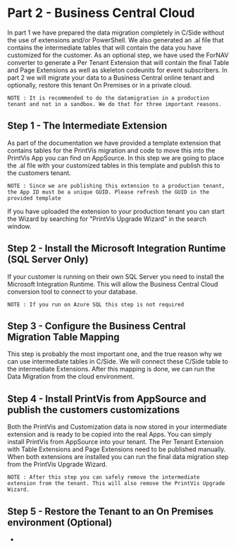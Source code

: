 # Part 2 - Business Central Cloud

In part 1 we have prepared the data migration completely in C/Side without the use of extensions and/or PowerShell. We also generated an .al file that contains the intermediate tables that will contain the data you have customized for the customer.
As an optional step, we have used the ForNAV converter to generate a Per Tenant Extension that will contain the final Table and Page Extensions as well as skeleton codeunits for event subscribers.
In part 2 we will migrate your data to a Business Central online tenant and optionally, restore this tenant On Premises or in a private cloud.
<br>
```
NOTE : It is recommended to do the datamigration in a production tenant and not in a sandbox. We do that for three important reasons.
```

## Step 1 - The Intermediate Extension

As part of the documentation we have provided a template extension that contains tables for the PrintVis migration and code to move this into the PrintVis App you can find on AppSource.
In this step we are going to place the .al file with your customized tables in this template and publish this to the customers tenant.
<br>
```
NOTE : Since we are publishing this extension to a production tenant, the App ID must be a unique GUID. Please refresh the GUID in the provided template
```

If you have uploaded the extension to your production tenant you can start the Wizard by searching for "PrintVis Upgrade Wizard" in the search window.

## Step 2 - Install the Microsoft Integration Runtime (SQL Server Only)

If your customer is running on their own SQL Server you need to install the Microsoft Integration Runtime. This will allow the Business Central Cloud conversion tool to connect to your database.
<br>
```
NOTE : If you run on Azure SQL this step is not required
```

## Step 3 - Configure the Business Central Migration Table Mapping

This step is probably the most important one, and the true reason why we can use intermediate tables in C/Side. We will connect these C/Side table to the intermediate Extensions.
After this mapping is done, we can run the Data Migration from the cloud environment.

## Step 4 - Install PrintVis from AppSource and publish the customers customizations

Both the PrintVis and Customization data is now stored in your intermediate extension and is ready to be copied into the real Apps.
You can simply install PrintVis from AppSource into your tenant.
The Per Tenant Extension with Table Extensions and Page Extensions need to be published manually.
When both extensions are installed you can run the final data migration step from the PrintVis Upgrade Wizard.
<br>
```
NOTE : After this step you can safely remove the intermediate extension from the tenant. This will also remove the PrintVis Upgrade Wizard.
```

## Step 5 - Restore the Tenant to an On Premises environment (Optional)

-